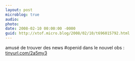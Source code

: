 ```yaml
---
layout: post
microblog: true
audio: 
photo: 
date: 2008-02-10 00:00:00 -0000
guid: http://xtof.micro.blog/2008/02/10/t696015792.html
---
```

amusé de trouver des news #openid dans le nouvel obs : [tinyurl.com/2a5my3](http://tinyurl.com/2a5my3)
